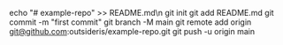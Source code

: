 echo "# example-repo" >> README.md\n
git init
git add README.md
git commit -m "first commit"
git branch -M main
git remote add origin git@github.com:outsideris/example-repo.git
git push -u origin main
